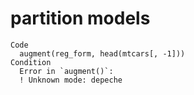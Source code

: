 # partition models

    Code
      augment(reg_form, head(mtcars[, -1]))
    Condition
      Error in `augment()`:
      ! Unknown mode: depeche

